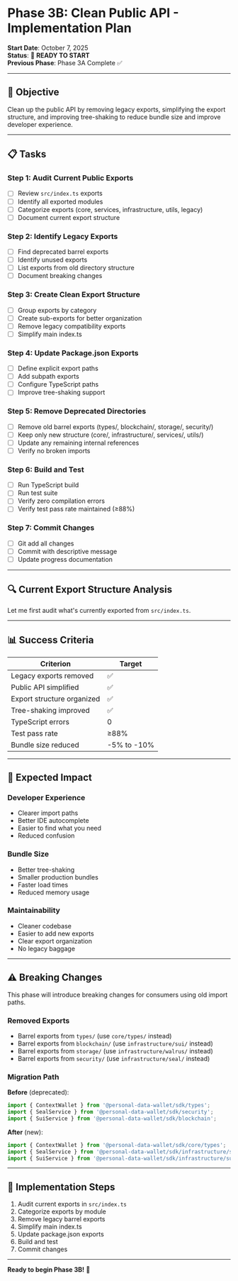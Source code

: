 # Phase 3B: Clean Public API - Implementation Plan

**Start Date**: October 7, 2025  
**Status**: 🚀 **READY TO START**  
**Previous Phase**: Phase 3A Complete ✅

---

## 🎯 **Objective**

Clean up the public API by removing legacy exports, simplifying the export structure, and improving tree-shaking to reduce bundle size and improve developer experience.

---

## 📋 **Tasks**

### **Step 1: Audit Current Public Exports**
- [ ] Review `src/index.ts` exports
- [ ] Identify all exported modules
- [ ] Categorize exports (core, services, infrastructure, utils, legacy)
- [ ] Document current export structure

### **Step 2: Identify Legacy Exports**
- [ ] Find deprecated barrel exports
- [ ] Identify unused exports
- [ ] List exports from old directory structure
- [ ] Document breaking changes

### **Step 3: Create Clean Export Structure**
- [ ] Group exports by category
- [ ] Create sub-exports for better organization
- [ ] Remove legacy compatibility exports
- [ ] Simplify main index.ts

### **Step 4: Update Package.json Exports**
- [ ] Define explicit export paths
- [ ] Add subpath exports
- [ ] Configure TypeScript paths
- [ ] Improve tree-shaking support

### **Step 5: Remove Deprecated Directories**
- [ ] Remove old barrel exports (types/, blockchain/, storage/, security/)
- [ ] Keep only new structure (core/, infrastructure/, services/, utils/)
- [ ] Update any remaining internal references
- [ ] Verify no broken imports

### **Step 6: Build and Test**
- [ ] Run TypeScript build
- [ ] Run test suite
- [ ] Verify zero compilation errors
- [ ] Verify test pass rate maintained (≥88%)

### **Step 7: Commit Changes**
- [ ] Git add all changes
- [ ] Commit with descriptive message
- [ ] Update progress documentation

---

## 🔍 **Current Export Structure Analysis**

Let me first audit what's currently exported from `src/index.ts`.

---

## 📊 **Success Criteria**

| Criterion | Target |
|-----------|--------|
| Legacy exports removed | ✅ |
| Public API simplified | ✅ |
| Export structure organized | ✅ |
| Tree-shaking improved | ✅ |
| TypeScript errors | 0 |
| Test pass rate | ≥88% |
| Bundle size reduced | -5% to -10% |

---

## 🎯 **Expected Impact**

### **Developer Experience**
- Clearer import paths
- Better IDE autocomplete
- Easier to find what you need
- Reduced confusion

### **Bundle Size**
- Better tree-shaking
- Smaller production bundles
- Faster load times
- Reduced memory usage

### **Maintainability**
- Cleaner codebase
- Easier to add new exports
- Clear export organization
- No legacy baggage

---

## ⚠️ **Breaking Changes**

This phase will introduce breaking changes for consumers using old import paths.

### **Removed Exports**
- Barrel exports from `types/` (use `core/types/` instead)
- Barrel exports from `blockchain/` (use `infrastructure/sui/` instead)
- Barrel exports from `storage/` (use `infrastructure/walrus/` instead)
- Barrel exports from `security/` (use `infrastructure/seal/` instead)

### **Migration Path**

**Before** (deprecated):
```typescript
import { ContextWallet } from '@personal-data-wallet/sdk/types';
import { SealService } from '@personal-data-wallet/sdk/security';
import { SuiService } from '@personal-data-wallet/sdk/blockchain';
```

**After** (new):
```typescript
import { ContextWallet } from '@personal-data-wallet/sdk/core/types';
import { SealService } from '@personal-data-wallet/sdk/infrastructure/seal';
import { SuiService } from '@personal-data-wallet/sdk/infrastructure/sui';
```

---

## 🚀 **Implementation Steps**

1. Audit current exports in `src/index.ts`
2. Categorize exports by module
3. Remove legacy barrel exports
4. Simplify main index.ts
5. Update package.json exports
6. Build and test
7. Commit changes

---

**Ready to begin Phase 3B!** 🎯

